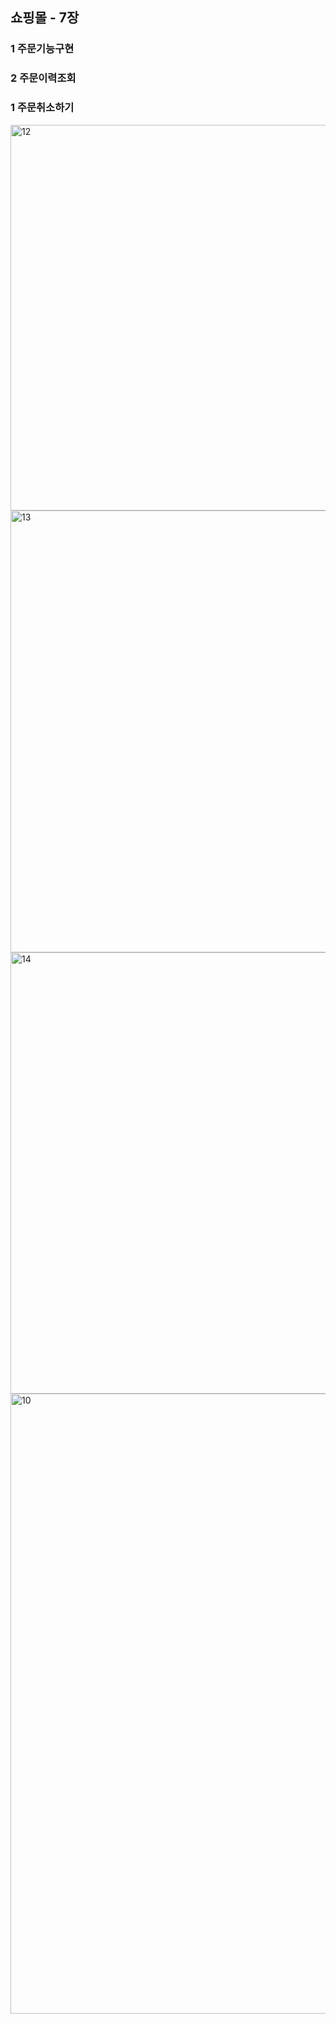 ## 쇼핑몰 - 7장 ##

###  1 주문기능구현 ###
###  2 주문이력조회 ###
###  1 주문취소하기 ###


<img width="864" height="617" alt="12" src="https://github.com/user-attachments/assets/eb49ea1e-6da0-47fa-9ae6-209b845ede3e" />



<img width="632" height="707" alt="13" src="https://github.com/user-attachments/assets/151cc63d-2d75-4728-91a0-dfc5b2f0d6d3" />



<img width="636" height="706" alt="14" src="https://github.com/user-attachments/assets/1bde6e59-9764-47b5-9e82-953c70cbc0eb" />



<img width="915" height="992" alt="10" src="https://github.com/user-attachments/assets/bef923a2-3b61-4b02-93f5-cdb0f0e2af23" />
